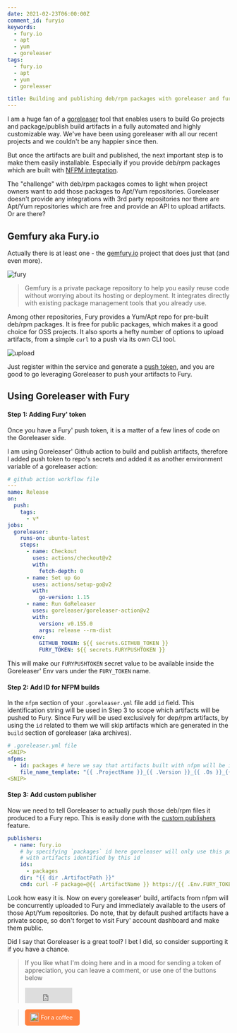 ```yaml
---
date: 2021-02-23T06:00:00Z
comment_id: furyio
keywords:
  - fury.io
  - apt
  - yum
  - goreleaser
tags:
  - fury.io
  - apt
  - yum
  - goreleaser

title: Building and publishing deb/rpm packages with goreleaser and fury.io
---
```

<!--more-->

I am a huge fan of a [goreleaser](https://goreleaser.com/) tool that enables users to build Go projects and package/publish build artifacts in a fully automated and highly customizable way. We've have been using goreleaser with all our recent projects and we couldn't be any happier since then.

But once the artifacts are built and published, the next important step is to make them easily installable. Especially if you provide deb/rpm packages which are built with [NFPM integration](https://goreleaser.com/customization/nfpm/).

The "challenge" with deb/rpm packages comes to light when project owners want to add those packages to Apt/Yum repositories. Goreleaser doesn't provide any integrations with 3rd party repositories nor there are Apt/Yum repositories which are free and provide an API to upload artifacts. Or are there?

## Gemfury aka Fury.io
Actually there is at least one - the [gemfury.io](https://fury.io) project that does just that (and even more).

![fury](https://gitlab.com/rdodin/pics/-/wikis/uploads/f329ec478f16c4b2c0dce0108a51be75/image.png)

> Gemfury is a private package repository to help you easily reuse code without worrying about its hosting or deployment. It integrates directly with existing package management tools that you already use.

Among other repositories, Fury provides a Yum/Apt repo for pre-built deb/rpm packages. It is free for public packages, which makes it a good choice for OSS projects. It also sports a hefty number of options to upload artifacts, from a simple `curl` to a push via its own CLI tool.

![upload](https://gitlab.com/rdodin/pics/-/wikis/uploads/9d85417c6db94401967e1a4e7d342354/image.png)

Just register within the service and generate a [push token](https://gemfury.com/help/tokens/#push-tokens-to-upload-packages), and you are good to go leveraging Goreleaser to push your artifacts to Fury.

## Using Goreleaser with Fury
#### Step 1: Adding Fury' token
Once you have a Fury' push token, it is a matter of a few lines of code on the Goreleaser side.

I am using Goreleaser' Github action to build and publish artifacts, therefore I added push token to repo's secrets and added it as another environment variable of a goreleaser action:

```yaml
# github action workflow file
---
name: Release
on:
  push:
    tags:
      - v*
jobs:
  goreleaser:
    runs-on: ubuntu-latest
    steps:
      - name: Checkout
        uses: actions/checkout@v2
        with:
          fetch-depth: 0
      - name: Set up Go
        uses: actions/setup-go@v2
        with:
          go-version: 1.15
      - name: Run GoReleaser
        uses: goreleaser/goreleaser-action@v2
        with:
          version: v0.155.0
          args: release --rm-dist
        env:
          GITHUB_TOKEN: ${{ secrets.GITHUB_TOKEN }}
          FURY_TOKEN: ${{ secrets.FURYPUSHTOKEN }}
```

This will make our `FURYPUSHTOKEN` secret value to be available inside the Goreleaser' Env vars under the `FURY_TOKEN` name.

#### Step 2: Add ID for NFPM builds
In the `nfpm` section of your `.goreleaser.yml` file add `id` field. This identification string will be used in Step 3 to scope which artifacts will be pushed to Fury. Since Fury will be used exclusively for dep/rpm artifacts, by using the `id` related to them we will skip artifacts which are generated in the `build` section of goreleaser (aka archives).

```yaml
# .goreleaser.yml file
<SNIP>
nfpms:
  - id: packages # here we say that artifacts built with nfpm will be identified with `packages` string.
    file_name_template: "{{ .ProjectName }}_{{ .Version }}_{{ .Os }}_{{ .Arch }}"
<SNIP>
```

#### Step 3: Add custom publisher
Now we need to tell Goreleaser to actually push those deb/rpm files it produced to a Fury repo. This is easily done with the [custom publishers](https://goreleaser.com/customization/publishers/) feature.

```yaml
publishers:
  - name: fury.io
    # by specifying `packages` id here goreleaser will only use this publisher
    # with artifacts identified by this id
    ids:
      - packages
    dir: "{{ dir .ArtifactPath }}"
    cmd: curl -F package=@{{ .ArtifactName }} https://{{ .Env.FURY_TOKEN }}@push.fury.io/netdevops/
```

Look how easy it is. Now on every goreleaser' build, artifacts from nfpm will be concurrently uploaded to Fury and immediately available to the users of those Apt/Yum repositories. Do note, that by default pushed artifacts have a private scope, so don't forget to visit Fury' account dashboard and make them public.

Did I say that Goreleaser is a great tool? I bet I did, so consider supporting it if you have a chance.


> If you like what I'm doing here and in a mood for sending a token of appreciation, you can leave a comment, or use one of the buttons below  
> <iframe src="https://github.com/sponsors/hellt/button" title="Sponsor hellt" height="35" width="107" style="border: 0;"></iframe>

> <style>.bmc-button img{height: 20px !important;width: 20px !important;margin-bottom: 1px !important;box-shadow: none !important;border: none !important;vertical-align: middle !important;}.bmc-button{padding: 7px 15px 7px 10px !important;line-height: 20px !important;text-decoration: none !important;display:inline-flex !important;color:#FFFFFF !important;background-color:#FF813F !important;border-radius: 5px !important;border: 1px solid transparent !important;padding: 7px 15px 7px 10px !important;font-size: 20px !important;letter-spacing:-0.08px !important;margin: 0 auto !important;font-family:'Lato', sans-serif !important;-webkit-box-sizing: border-box !important;box-sizing: border-box !important;}.bmc-button:hover, .bmc-button:active, .bmc-button:focus {-webkit-box-shadow: 0px 1px 2px 2px rgba(190, 190, 190, 0.5) !important;text-decoration: none !important;box-shadow: 0px 1px 2px 2px rgba(190, 190, 190, 0.5) !important;opacity: 0.85 !important;color:#FFFFFF !important;}</style><link href="https://fonts.googleapis.com/css?family=Lato&subset=latin,latin-ext" rel="stylesheet"><a class="bmc-button" target="_blank" href="https://www.buymeacoffee.com/ntdvps"><img src="https://cdn.buymeacoffee.com/buttons/bmc-new-btn-logo.svg" alt="Buy me a coffee"><span style="margin-left:5px;font-size:14px !important;">For a coffee</span></a>